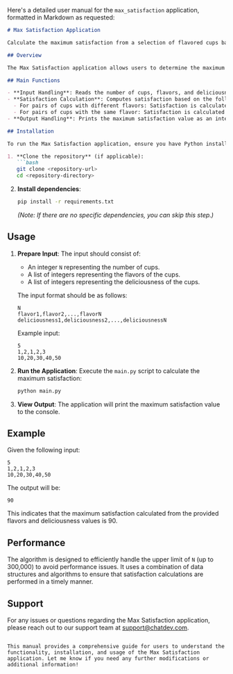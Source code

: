 Here's a detailed user manual for the `max_satisfaction` application, formatted in Markdown as requested:

```markdown
# Max Satisfaction Application

Calculate the maximum satisfaction from a selection of flavored cups based on their deliciousness.

## Overview

The Max Satisfaction application allows users to determine the maximum satisfaction achievable by selecting pairs of cups based on their flavors and deliciousness values. The application efficiently handles large inputs, making it suitable for scenarios with up to 300,000 cups.

## Main Functions

- **Input Handling**: Reads the number of cups, flavors, and deliciousness values from standard input.
- **Satisfaction Calculation**: Computes satisfaction based on the following rules:
  - For pairs of cups with different flavors: Satisfaction is calculated as `s + t`, where `s` and `t` are the deliciousness values of the selected cups.
  - For pairs of cups with the same flavor: Satisfaction is calculated as `s + t / 2`, where `s` is the higher deliciousness value and `t` is the lower deliciousness value.
- **Output Handling**: Prints the maximum satisfaction value as an integer.

## Installation

To run the Max Satisfaction application, ensure you have Python installed on your system. You can install the required dependencies using `pip`. 

1. **Clone the repository** (if applicable):
   ```bash
   git clone <repository-url>
   cd <repository-directory>
   ```

2. **Install dependencies**:
   ```bash
   pip install -r requirements.txt
   ```

   *(Note: If there are no specific dependencies, you can skip this step.)*

## Usage

1. **Prepare Input**: The input should consist of:
   - An integer `N` representing the number of cups.
   - A list of integers representing the flavors of the cups.
   - A list of integers representing the deliciousness of the cups.

   The input format should be as follows:
   ```
   N
   flavor1,flavor2,...,flavorN
   deliciousness1,deliciousness2,...,deliciousnessN
   ```

   Example input:
   ```
   5
   1,2,1,2,3
   10,20,30,40,50
   ```

2. **Run the Application**: Execute the `main.py` script to calculate the maximum satisfaction:
   ```bash
   python main.py
   ```

3. **View Output**: The application will print the maximum satisfaction value to the console.

## Example

Given the following input:
```
5
1,2,1,2,3
10,20,30,40,50
```

The output will be:
```
90
```

This indicates that the maximum satisfaction calculated from the provided flavors and deliciousness values is 90.

## Performance

The algorithm is designed to efficiently handle the upper limit of `N` (up to 300,000) to avoid performance issues. It uses a combination of data structures and algorithms to ensure that satisfaction calculations are performed in a timely manner.

## Support

For any issues or questions regarding the Max Satisfaction application, please reach out to our support team at [support@chatdev.com](mailto:support@chatdev.com).

```

This manual provides a comprehensive guide for users to understand the functionality, installation, and usage of the Max Satisfaction application. Let me know if you need any further modifications or additional information!
